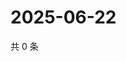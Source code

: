 # 2025-06-22

共 0 条

<!-- BEGIN ZHIHUQUESTIONS -->
<!-- 最后更新时间 Sun Jun 22 2025 04:11:54 GMT+0800 (China Standard Time) -->

<!-- END ZHIHUQUESTIONS -->
